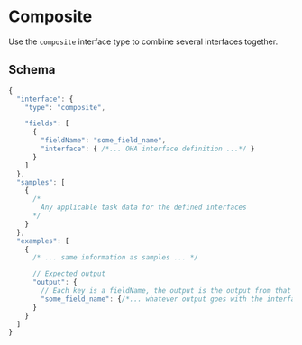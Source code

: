 # Composite

Use the `composite` interface type to combine several interfaces together.

## Schema

```javascript
{
  "interface": {
    "type": "composite",

    "fields": [
      {
        "fieldName": "some_field_name",
        "interface": { /*... OHA interface definition ...*/ }
      }
    ]
  },
  "samples": [
    {
      /*
        Any applicable task data for the defined interfaces
      */
    }
  },
  "examples": [
    {
      /* ... same information as samples ... */

      // Expected output
      "output": {
        // Each key is a fieldName, the output is the output from that interface
        "some_field_name": {/*... whatever output goes with the interface defined for this field ...*/}
      }
    }
  ]
}
```
